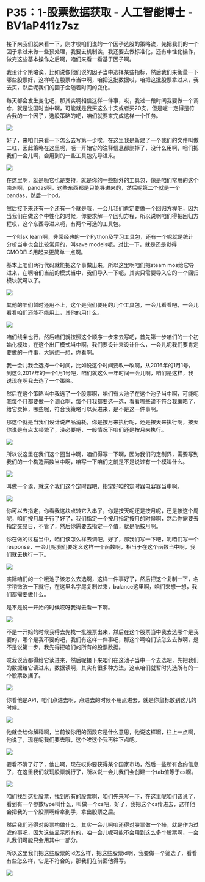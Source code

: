 # P35：1-股票数据获取 - 人工智能博士 - BV1aP411z7sz

接下来我们就来看一下，刚才哎咱们说的一个因子选股的策略诶，先把我们的一个因子拿过来做一些预处理，我要去机制诶，我还要去做标准化，还有中性化操作，做完这些基本操作之后啊，咱们来看一看基于因子啊。

我设计个策略诶，比如说像他们说的因子当中选择某些指标，然后我们来衡量一下哪些股票好，这样呢在股票市当中啊，咱把这批数据哎，咱把这批股票拿过来，我去买，然后呢我们的因子会随着时间的变化。

每天都会发生变化吧，那其实啊相信这样一件事，哎，我过一段时间我要做一个调仓，就是说国时当中啊，可能就是我买这么十支或者买20支，但是呢一定得是符合我的一个因子，选股策略的吧，咱们就要来完成这样一个任务。



![](img/28fe9666bb3c9d090b6eec43de344116_1.png)

好了，来咱们来看一下怎么去写第一步唉，在这里我是新建了一个我们的文件叫做二杠，因此策略在这里呢，呃一开始它的注释信息都删掉了，没什么用啊，咱们把我们一会儿啊，会用到的一些工具包先导进来。



![](img/28fe9666bb3c9d090b6eec43de344116_3.png)

在这里啊，就是呃它也是支持，就是你的一些额外的工具包，像是咱们常用的这个南派啊，pandas啊，这些东西都是只能导进来的，然后呢第二个就是一个pandas，然后一个pd。

然后接下来还有一个还有一个就是哦，一会儿我们肯定要做一个回归方程吧，因为当我们在做这个中性化的时候，你要求解一个回归方程，所以说啊咱们得把回归方程哎，这个东西导进来呃，有两个可选的工具包。

一个叫sk learn啊，非常经典的一个Python及学习工具包，还有一个呢就是统计分析当中也会比较常用的，叫save models呃，对比一下，就是还是觉得CMODELS用起来更简单一点啊。

基本上咱们两行代码就能把这个事做出来，所以这里啊咱们把steam mos给它导进来，在啊咱们当前的模式当中，我们导入一下呃，其实只需要导入它的一个回归模块就可以了。



![](img/28fe9666bb3c9d090b6eec43de344116_5.png)

其他的咱们暂时还用不上，这个是我们要用的几个工具包，一会儿看看吧，一会儿看看咱们还能不能用上，其他的用什么。



![](img/28fe9666bb3c9d090b6eec43de344116_7.png)

咱们线条也行，然后咱们就按照这个顺序一步来去写吧，首先第一步咱们的一个初始化模块，在这个出厂模式当中啊，我们要设计来设计什么，一会儿呢我们要肯定要做的一件事，大家想一想，你看啊。

我一会儿我会选择一个时间，比如说这个时间要改一改啊，从2016年的1月1号，到这么2017年的一个1月1号吧，咱们就这么一年时间一会儿啊，咱们是这样，我说现在啊我去选了一个策略。

然后在这个策略当中我选了一个股票啊，咱们有大池子在这个池子当中啊，可能呃我每个月都要做一个调仓啊，每个月我都要选一选，看看哪些诶不符合我策略了，给它卖掉，哪些呢，符合我策略可以买进来，是不是这一件事啊。

那这个就是当我们设计说产品消耗，你是按月来执行呢，还是按天来执行啊，按天你说是有点太频繁了，没必要吧，一般情况下咱们还是按月来执行。



![](img/28fe9666bb3c9d090b6eec43de344116_9.png)

所以说这里在我们这个圈当中啊，咱们得写一下啊，因为我们的定制界，需要写到我们的一个构造函数当中啊，咱写一下咱们之前是不是说过有一个模叫什么。



![](img/28fe9666bb3c9d090b6eec43de344116_11.png)

叫做一个诶，就这个我们这个定时器吧，指定好咱的定时器电容器当中啊。

![](img/28fe9666bb3c9d090b6eec43de344116_13.png)

你可以去指定，你看我这块点转它入串了，你是按天呢还是按月呢，还是按这个周呢，咱们按月属于行了好了，我们指定一个按月指定按月的时候啊，然后你需要去指定交易日，不管了，然后你需要去指定一个值，就是呃按月啊。

你在做的过程当中，咱们该怎么样去调吧，好了，那我们写一下吧，呃咱们写一个response，一会儿呢我们要定义这样一个函数啊，相当于在这个函数当中啊，我们就去执行一下。



![](img/28fe9666bb3c9d090b6eec43de344116_15.png)

实际咱们的一个哦池子该怎么去选啊，这样一件事好了，然后把这个复制一下，名字稍微改一下就行，在这里名字尾复制过来，balance这里啊，咱们来想一想，我们都需要做什么。

是不是说一开始的时候哎呀我得去看一下啊。

![](img/28fe9666bb3c9d090b6eec43de344116_17.png)

不是一开始的时候我得去先找一批股票出来，然后在这个股票当中我去选哪个是我要的，哪个是我不要的吧，我们有这样一件事吧，那这个啊咱们该怎么去做啊，是不是说第一步，我先得把咱们的所有的股票数据。

哎我说我都得给它读进来，然后呢接下来咱们在这池子当中一个去选吧，先把我们的数据给它读进来，数据读啊，其实有很多种方法，这点咱们就暂时先选所有的一个股票数据了。



![](img/28fe9666bb3c9d090b6eec43de344116_19.png)

你看他是API，咱们点进去啊，点进去的时候不用点进去，就是你鼠标放到这儿的时候。

![](img/28fe9666bb3c9d090b6eec43de344116_21.png)

他就会给你解释啊，当前诶你用的函数它是什么意思，他说这样啊，往上一点啊，他说了，现在呢我们要去哦，这个唉这个我再往下点吧。



![](img/28fe9666bb3c9d090b6eec43de344116_23.png)

要看不清了好了，他出啊，现在哎你要获得某个国家市场，然后一些所有合约信息了，在这里我们就玩股票就行了，所以说一会儿我们会创建一个tab值等于cs啊。



![](img/28fe9666bb3c9d090b6eec43de344116_25.png)

咱们找到这批股票，找到所有的股票啊，咱们先来写一下，在这里呢咱们该说了，看到有一个参数type叫什么，叫做一个cs吧，好了，我把这个cs传进去，这样他会把我的一个股票啊给拿到手，拿出股票之后。

然后我们还得对股票构做什么，其实一会儿啊咱还得对股票做一个操，就是作为过滤的事吧，因为这些显示所有的，咱一会儿呢可能不会用到这么多个股票啊，一会儿我们可能只会用其中一部分。

所以这里我们把这些股票的id怎么样，把这些股票id啊，我要做一个筛选了，看看有些怎么样，它是不符合的，那我们在前面他得写。



![](img/28fe9666bb3c9d090b6eec43de344116_27.png)